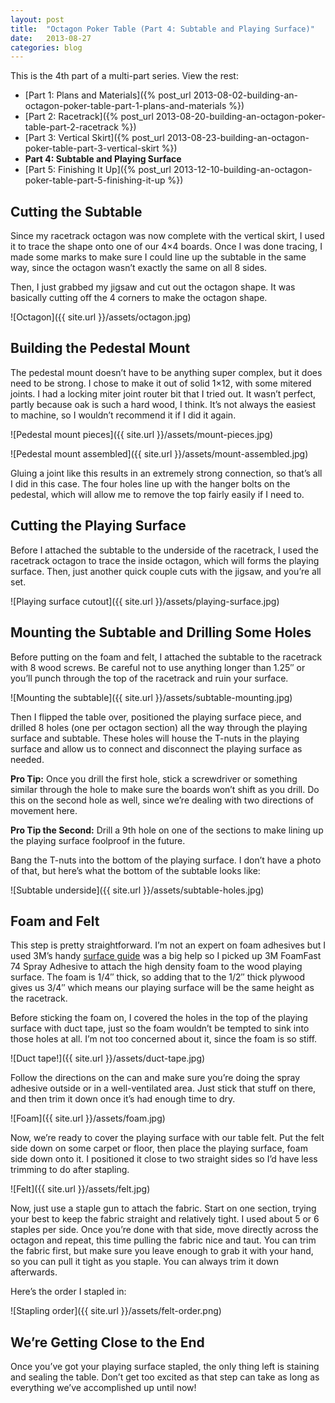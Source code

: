 ```yaml
---
layout: post
title:  "Octagon Poker Table (Part 4: Subtable and Playing Surface)"
date:   2013-08-27
categories: blog
---
```


This is the 4th part of a multi-part series. View the rest:

* [Part 1: Plans and Materials]({% post_url 2013-08-02-building-an-octagon-poker-table-part-1-plans-and-materials %})
* [Part 2: Racetrack]({% post_url 2013-08-20-building-an-octagon-poker-table-part-2-racetrack %})
* [Part 3: Vertical Skirt]({% post_url 2013-08-23-building-an-octagon-poker-table-part-3-vertical-skirt %})
* **Part 4: Subtable and Playing Surface**
* [Part 5: Finishing It Up]({% post_url 2013-12-10-building-an-octagon-poker-table-part-5-finishing-it-up %})

## Cutting the Subtable

Since my racetrack octagon was now complete with the vertical skirt, I used it to trace the shape onto one of our 4×4 boards. Once I was done tracing, I made some marks to make sure I could line up the subtable in the same way, since the octagon wasn’t exactly the same on all 8 sides.

Then, I just grabbed my jigsaw and cut out the octagon shape. It was basically cutting off the 4 corners to make the octagon shape.

![Octagon]({{ site.url }}/assets/octagon.jpg)

## Building the Pedestal Mount

The pedestal mount doesn’t have to be anything super complex, but it does need to be strong. I chose to make it out of solid 1×12, with some mitered joints. I had a locking miter joint router bit that I tried out. It wasn’t perfect, partly because oak is such a hard wood, I think. It’s not always the easiest to machine, so I wouldn’t recommend it if I did it again.

![Pedestal mount pieces]({{ site.url }}/assets/mount-pieces.jpg)

![Pedestal mount assembled]({{ site.url }}/assets/mount-assembled.jpg)

Gluing a joint like this results in an extremely strong connection, so that’s all I did in this case. The four holes line up with the  hanger bolts on the pedestal, which will allow me to remove the top fairly easily if I need to.

## Cutting the Playing Surface

Before I attached the subtable to the underside of the racetrack, I used the racetrack octagon to trace the inside octagon, which will forms the playing surface. Then, just another quick couple cuts with the jigsaw, and you’re all set.

![Playing surface cutout]({{ site.url }}/assets/playing-surface.jpg)

## Mounting the Subtable and Drilling Some Holes

Before putting on the foam and felt, I attached the subtable to the racetrack with 8 wood screws. Be careful not to use anything longer than 1.25″ or you’ll punch through the top of the racetrack and ruin your surface.

![Mounting the subtable]({{ site.url }}/assets/subtable-mounting.jpg)

Then I flipped the table over, positioned the playing surface piece, and drilled 8 holes (one per octagon section) all the way through the playing surface and subtable. These holes will house the T-nuts in the playing surface and allow us to connect and disconnect the playing surface as needed.

**Pro Tip:** Once you drill the first hole, stick a screwdriver or something similar through the hole to make sure the boards won’t shift as you drill. Do this on the second hole as well, since we’re dealing with two directions of movement here.

**Pro Tip the Second:** Drill a 9th hole on one of the sections to make lining up the playing surface foolproof in the future.

Bang the T-nuts into the bottom of the playing surface. I don’t have a photo of that, but here’s what the bottom of the subtable looks like:

![Subtable underside]({{ site.url }}/assets/subtable-holes.jpg)

## Foam and Felt

This step is pretty straightforward. I’m not an expert on foam adhesives but I used 3M’s handy [surface guide](http://solutions.3m.com/wps/portal/3M/en_US/3M-Super-77/Super77/SprayAdhesive/Product-Selector/) was a big help so I picked up 3M FoamFast 74 Spray Adhesive to attach the high density foam to the wood playing surface. The foam is 1/4″ thick, so adding that to the 1/2″ thick plywood gives us 3/4″ which means our playing surface will be the same height as the racetrack.

Before sticking the foam on, I covered the holes in the top of the playing surface with duct tape, just so the foam wouldn’t be tempted to sink into those holes at all. I’m not too concerned about it, since the foam is so stiff.

![Duct tape!]({{ site.url }}/assets/duct-tape.jpg)

Follow the directions on the can and make sure you’re doing the spray adhesive outside or in a well-ventilated area. Just stick that stuff on there, and then trim it down once it’s had enough time to dry.

![Foam]({{ site.url }}/assets/foam.jpg)

Now, we’re ready to cover the playing surface with our table felt. Put the felt side down on some carpet or floor, then place the playing surface, foam side down onto it. I positioned it close to two straight sides so I’d have less trimming to do after stapling.

![Felt]({{ site.url }}/assets/felt.jpg)

Now, just use a staple gun to attach the fabric. Start on one section, trying your best to keep the fabric straight and relatively tight. I used about 5 or 6 staples per side. Once you’re done with that side, move directly across the octagon and repeat, this time pulling the fabric nice and taut. You can trim the fabric first, but make sure you leave enough to grab it with your hand, so you can pull it tight as you staple. You can always trim it down afterwards.

Here’s the order I stapled in:

![Stapling order]({{ site.url }}/assets/felt-order.png)

## We’re Getting Close to the End

Once you’ve got your playing surface stapled, the only thing left is staining and sealing the table. Don’t get too excited as that step can take as long as everything we’ve accomplished up until now!
